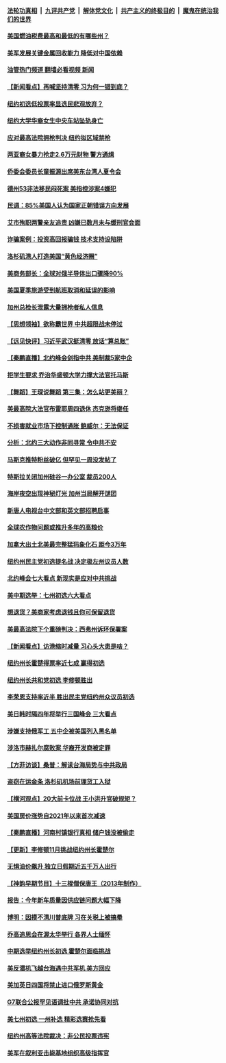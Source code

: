 ####  [法轮功真相](../../../../basic/blob/master/README.md?t=06302031) &nbsp;|&nbsp; [九评共产党](../../../../9ping.md/blob/master/README.md?t=06302031) &nbsp;|&nbsp; [解体党文化](../../../../jtdwh.md/blob/master/README.md?t=06302031)  &nbsp;|&nbsp; [共产主义的终极目的](../../../../gczydzjmd.md/blob/master/README.md?t=06302031) &nbsp;|&nbsp; [魔鬼在统治我们的世界](../../../../mgztzwmdsj.md/blob/master/README.md?t=06302031) 

#### [美国燃油税费最高和最低的有哪些州？](../pages/nsc412/n13770341.md?t=06302031) 

#### [美军发展关键金属回收能力 降低对中国依赖](../pages/nsc412/n13770576.md?t=06302031) 

#### [油管热门频道 翻墙必看视频 新闻](http://45.76.130.85:81/youtube.html?06302031)

#### [【新闻看点】再喊坚持清零 习为何一错到底？](../pages/nsc412/n13770166.md?t=06302031) 

#### [纽约初选低投票率显选民悲观放弃？](../pages/nsc412/n13770443.md?t=06302031) 

#### [纽约大学华裔女生中央车站坠轨身亡](../pages/nsc412/n13770433.md?t=06302031) 

#### [应对最高法院拥枪判决 纽约拟区域禁枪](../pages/nsc412/n13770435.md?t=06302031) 

#### [两亚裔女暴力抢走2.6万元财物 警方通缉](../pages/nsc412/n13770445.md?t=06302031) 

#### [侨委会委员长童振源出席美东台湾人夏令会](../pages/nsc412/n13770437.md?t=06302031) 

#### [德州53非法移民闷死案 美指控涉案4嫌犯](../pages/nsc412/n13770349.md?t=06302031) 

#### [民调：85%美国人认为国家正朝错误方向发展](../pages/nsc412/n13770222.md?t=06302031) 

#### [艾市殉职两警亲友追责 凶嫌已数月未与缓刑官会面](../pages/nsc412/n13770370.md?t=06302031) 

#### [诈骗案例：投资高回报骗钱 技术支持设陷阱](../pages/nsc412/n13770353.md?t=06302031) 

#### [洛杉矶港人打造美国“黄色经济圈”](../pages/nsc412/n13770343.md?t=06302031) 

#### [美商务部长：全球对俄半导体出口骤降90%](../pages/nsc412/n13770314.md?t=06302031) 

#### [美国夏季旅游受到航班取消和延误的影响](../pages/nsc412/n13770276.md?t=06302031) 

#### [加州总检长泄露大量拥枪者私人信息](../pages/nsc412/n13770288.md?t=06302031) 

#### [【思想领袖】欲称霸世界 中共超限战未停过](../pages/nsc412/n13745142.md?t=06302031) 

#### [【远见快评】习近平武汉挺清零 放话“算总账”](../pages/nsc412/n13770247.md?t=06302031) 

#### [【秦鹏直播】北约峰会剑指中共 美制裁5家中企](../pages/nsc412/n13770243.md?t=06302031) 

#### [拒学生要求 乔治华盛顿大学力撑大法官托马斯](../pages/nsc412/n13770161.md?t=06302031) 

#### [【舞蹈】王琛说舞蹈 第三集：怎么站更美丽？](../pages/nsc412/n13770092.md?t=06302031) 

#### [美最高院大法官布雷耶周四退休 杰克逊将继任](../pages/nsc412/n13770191.md?t=06302031) 

#### [不损害就业市场下控制通胀 鲍威尔：无法保证](../pages/nsc412/n13770190.md?t=06302031) 

#### [分析：北约三大动作非同寻常 令中共不安](../pages/nsc412/n13770139.md?t=06302031) 

#### [马斯克推特粉丝破亿 但罕见一周没发帖了](../pages/nsc412/n13769480.md?t=06302031) 

#### [特斯拉关闭加州硅谷一办公室 裁员200人](../pages/nsc412/n13770149.md?t=06302031) 

#### [海岸夜空出现神秘灯光 加州当局解开谜团](../pages/nsc412/n13769929.md?t=06302031) 

#### [新唐人电视台中文部和英文部招聘启事](../pages/nsc412/n13770095.md?t=06302031) 

#### [全球农作物问题或推升多年的高粮价](../pages/nsc412/n13769592.md?t=06302031) 

#### [加拿大出土北美最完整猛犸象化石 距今3万年](../pages/nsc412/n13769723.md?t=06302031) 

#### [纽约州民主党初选提名战 决定极左州议员人数](../pages/nsc412/n13769762.md?t=06302031) 

#### [北约峰会七大看点 新现实是应对中共挑战](../pages/nsc412/n13769989.md?t=06302031) 

#### [美中期选举：七州初选六大看点](../pages/nsc412/n13769936.md?t=06302031) 

#### [想退货？美商家考虑退钱且你可保留退货](../pages/nsc412/n13769661.md?t=06302031) 

#### [美最高法院下个重磅判决：西弗州诉环保署案](../pages/nsc412/n13769362.md?t=06302031) 

#### [【新闻看点】访港缩时减量 习心头大患是啥？](../pages/nsc412/n13769527.md?t=06302031) 

#### [纽约州长霍楚得票率近七成 赢得初选](../pages/nsc412/n13769732.md?t=06302031) 

#### [纽约州长共和党初选 李修顿胜出](../pages/nsc412/n13769734.md?t=06302031) 

#### [李荣恩支持率近半 胜出民主党纽约州众议员初选](../pages/nsc412/n13769772.md?t=06302031) 

#### [美日韩时隔四年将举行三国峰会 三大看点](../pages/nsc412/n13769746.md?t=06302031) 

#### [涉嫌支持俄军工 五中企被美国列入黑名单](../pages/nsc412/n13769660.md?t=06302031) 

#### [涉洛市赫扎尔腐败案 华裔开发商被定罪](../pages/nsc412/n13769637.md?t=06302031) 

#### [【方菲访谈】桑普：解读台海局势与中共政局](../pages/nsc412/n13769381.md?t=06302031) 

#### [盗窃在运金条 洛杉矶机场前理货工入狱](../pages/nsc412/n13769619.md?t=06302031) 

#### [【横河观点】20大前卡位战 王小洪升官破规矩？](../pages/nsc412/n13769551.md?t=06302031) 

#### [美国房价涨势自2021年以来首次减速](../pages/nsc412/n13769511.md?t=06302031) 

#### [【秦鹏直播】河南村镇银行真相 储户钱没被偷走](../pages/nsc412/n13769542.md?t=06302031) 

#### [【更新】李修顿11月挑战纽约州长霍楚尔](../pages/nsc412/n13769503.md?t=06302031) 

#### [无惧油价飙升 独立日假期近五千万人出行](../pages/nsc412/n13769490.md?t=06302031) 

#### [【神韵早期节目】十三棍僧保唐王（2013年制作）](../pages/nsc412/n13769410.md?t=06302031) 

#### [报告：今年新车质量因供应链问题大幅下降](../pages/nsc412/n13769508.md?t=06302031) 

#### [博明：因摸不清川普底牌 习在关税上被搞晕](../pages/nsc412/n13768841.md?t=06302031) 

#### [乔高追思会在渥太华举行 各界人士缅怀](../pages/nsc412/n13769425.md?t=06302031) 

#### [中期选举纽约州长初选 霍楚尔面临挑战](../pages/nsc412/n13769403.md?t=06302031) 

#### [美反潜机飞越台海遇中共军机 美方回应](../pages/nsc412/n13769433.md?t=06302031) 

#### [美加英日四国将禁止进口俄罗斯黄金](../pages/nsc412/n13769420.md?t=06302031) 

#### [G7联合公报罕见语调批中共 承诺协同对抗](../pages/nsc412/n13769314.md?t=06302031) 

#### [美七州初选 一州补选 精彩选赛抢先看](../pages/nsc412/n13768724.md?t=06302031) 

#### [纽约州高等法院裁决：非公民投票违宪](../pages/nsc412/n13768925.md?t=06302031) 

#### [美军在叙利亚击毙基地组织高级指挥官](../pages/nsc412/n13769102.md?t=06302031) 

<img src='http://gfw-breaker.win/goodnews/indexes/nsc412.md' width='0px' height='0px'/>
